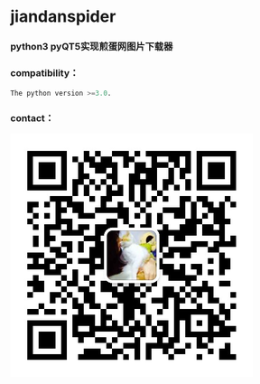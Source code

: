 # jiandanspider
### python3 pyQT5实现煎蛋网图片下载器

### compatibility：
```python
The python version >=3.0.
```

###  contact：
![image](https://github.com/hcxin/baiyuSearch/blob/master/images/wx.jpg)

